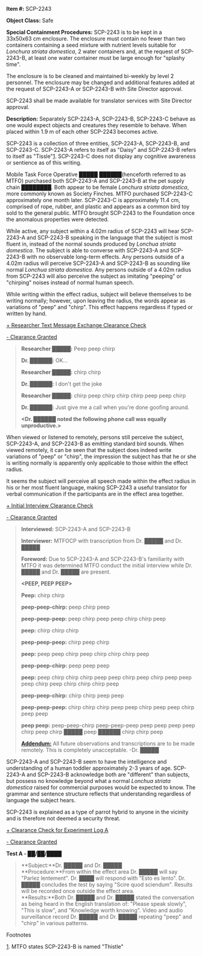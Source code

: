 **Item #:** SCP-2243

**Object Class:** Safe

**Special Containment Procedures:** SCP-2243 is to be kept in a 33x50x63 cm enclosure. The enclosure must contain no fewer than two containers containing a seed mixture with nutrient levels suitable for _Lonchura striata domestica_, 2 water containers and, at the request of SCP-2243-B, at least one water container must be large enough for "splashy time".

The enclosure is to be cleaned and maintained bi-weekly by level 2 personnel. The enclosure may be changed and additional features added at the request of SCP-2243-A or SCP-2243-B with Site Director approval.

SCP-2243 shall be made available for translator services with Site Director approval.

**Description:** Separately SCP-2243-A, SCP-2243-B, SCP-2243-C behave as one would expect objects and creatures they resemble to behave. When placed within 1.9 m of each other SCP-2243 becomes active.

SCP-2243 is a collection of three entities, SCP-2243-A, SCP-2243-B, and SCP-2243-C. SCP-2243-A refers to itself as "Daisy" and SCP-2243-B refers to itself as "Tissle"[1](javascript:;). SCP-2243-C does not display any cognitive awareness or sentience as of this writing.

Mobile Task Force Operative █████ ██████(henceforth referred to as MTFO) purchased both SCP-2243-A and SCP-2243-B at the pet supply chain ████████. Both appear to be female _Lonchura striata domestica_, more commonly known as Society Finches. MTFO purchased SCP-2243-C approximately one month later. SCP-2243-C is approximately 11.4 cm, comprised of rope, rubber, and plastic and appears as a common bird toy sold to the general public. MTFO brought SCP-2243 to the Foundation once the anomalous properties were detected.

While active, any subject within a 4.02m radius of SCP-2243 will hear SCP-2243-A and SCP-2243-B speaking in the language that the subject is most fluent in, instead of the normal sounds produced by _Lonchua striata domestica_. The subject is able to converse with SCP-2243-A and SCP-2243-B with no observable long-term effects. Any persons outside of a 4.02m radius will perceive SCP-2243-A and SCP-2243-B as sounding like normal _Lonchua striata domestica_. Any persons outside of a 4.02m radius from SCP-2243 will also perceive the subject as imitating "peeping" or "chirping" noises instead of normal human speech.

While writing within the effect radius, subject will believe themselves to be writing normally; however, upon leaving the radius, the words appear as variations of "peep" and "chirp". This effect happens regardless if typed or written by hand.

[+ Researcher Text Message Exchange Clearance Check](javascript:;)

[\- Clearance Granted](javascript:;)

> **Researcher █████:** Peep peep chirp
> 
> **Dr. ██████:** OK…
> 
> **Researcher █████:** chirp chirp
> 
> **Dr. ██████:** I don't get the joke
> 
> **Researcher █████:** chirp peep chirp chirp chirp peep peep chirp
> 
> **Dr. ██████:** Just give me a call when you're done goofing around.
> 
> **<Dr. ██████ noted the following phone call was equally unproductive.>**

When viewed or listened to remotely, persons still perceive the subject, SCP-2243-A, and SCP-2243-B as emitting standard bird sounds. When viewed remotely, it can be seen that the subject does indeed write variations of "peep" or "chirp", the impression the subject has that he or she is writing normally is apparently only applicable to those within the effect radius.

It seems the subject will perceive all speech made within the effect radius in his or her most fluent language, making SCP-2243 a useful translator for verbal communication if the participants are in the effect area together.

[+ Initial Interview Clearance Check](javascript:;)

[\- Clearance Granted](javascript:;)

> **Interviewed:** SCP-2243-A and SCP-2243-B
> 
> **Interviewer:** MTFOCP with transcription from Dr. █████ and Dr. █████
> 
> **Foreword:** Due to SCP-2243-A and SCP-2243-B's familiarity with MTFO it was determined MTFO conduct the initial interview while Dr. █████ and Dr. █████ are present.
> 
> **<PEEP, PEEP PEEP>**
> 
> **Peep:** chirp chirp
> 
> **peep-peep-chirp:** peep chirp peep
> 
> **peep-peep-peep:** peep chirp peep peep chirp chirp peep
> 
> **peep:** chirp chirp chirp
> 
> **peep-peep-peep:** chirp peep chirp
> 
> **peep:** peep peep chirp peep chirp chirp chirp peep
> 
> **peep-peep-chirp:** peep peep peep
> 
> **peep:** peep chirp chirp chirp peep peep chirp peep chirp peep peep peep chirp peep chirp chirp chirp peep
> 
> **peep-peep-chirp:** chirp chirp peep peep
> 
> **peep-peep-peep:** chirp chirp chirp peep peep chirp peep peep chirp peep peep
> 
> **<chirp>**  
>   
> **peep peep:** peep-peep-chirp peep-peep-peep peep peep peep peep chirp peep chirp █████ peep ██████ chirp chirp peep  
>   
> **<Addendum:>** All future observations and transcriptions are to be made remotely. This is completely unacceptable. -Dr. █████

SCP-2243-A and SCP-2243-B seem to have the intelligence and understanding of a human toddler approximately 2-3 years of age. SCP-2243-A and SCP-2243-B acknowledge both are "different" than subjects, but possess no knowledge beyond what a normal _Lonchua striata domestica_ raised for commercial purposes would be expected to know. The grammar and sentence structure reflects that understanding regardless of language the subject hears.

SCP-2243 is explained as a type of parrot hybrid to anyone in the vicinity and is therefore not deemed a security threat.

[+ Clearance Check for Experiment Log A](javascript:;)

[\- Clearance Granted](javascript:;)

**Test A - ██/██/████**

> **Subject:**Dr. █████ and Dr. █████  
> **Procedure:**From within the effect area Dr. █████ will say "Parlez lentement". Dr. ████ will respond with "Esto es lento". Dr. █████ concludes the test by saying "Scire quod sciendum". Results will be recorded once outside the effect area.  
> **Results:**Both Dr. █████ and Dr. █████ stated the conversation as being heard in the English translation of: "Please speak slowly", "This is slow", and "Knowledge worth knowing". Video and audio surveillance record Dr. █████ and Dr. █████ repeating "peep" and "chirp" in various patterns.

Footnotes

[1](javascript:;). MTFO states SCP-2243-B is named "Thistle"